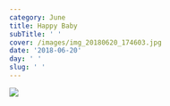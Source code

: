 ```yaml
---
category: June
title: Happy Baby
subTitle: ' '
cover: /images/img_20180620_174603.jpg
date: '2018-06-20'
day: ' '
slug: ' '
---
```

![](/images/img_20180620_174603.jpg)
